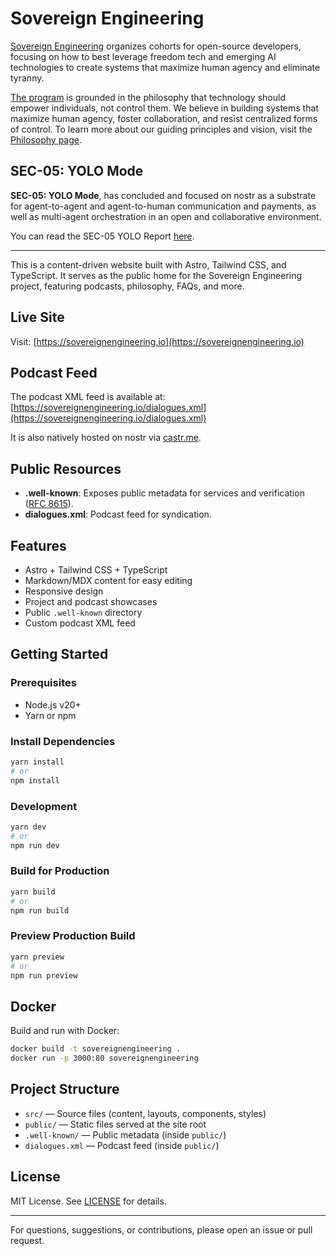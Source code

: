 # Sovereign Engineering

[Sovereign Engineering](https://sovereignengineering.io) organizes cohorts for open-source developers, focusing on how to best leverage freedom tech and emerging AI technologies to create systems that maximize human agency and eliminate tyranny.

[The program](https://sovereignengineering.io/concept) is grounded in the philosophy that technology should empower individuals, not control them. We believe in building systems that maximize human agency, foster collaboration, and resist centralized forms of control. To learn more about our guiding principles and vision, visit the [Philosophy page](https://sovereignengineering.io/philosophy).

## SEC-05: YOLO Mode

**SEC-05: YOLO Mode**, has concluded and focused on nostr as a substrate for agent-to-agent and agent-to-human communication and payments, as well as multi-agent orchestration in an open and collaborative environment.

You can read the SEC-05 YOLO Report [here](https://primal.net/soveng/sec-05-yolo-mode-report).

---

This is a content-driven website built with Astro, Tailwind CSS, and TypeScript.
It serves as the public home for the Sovereign Engineering project, featuring
podcasts, philosophy, FAQs, and more.

## Live Site

Visit: [https://sovereignengineering.io](https://sovereignengineering.io)

## Podcast Feed

The podcast XML feed is available at: [https://sovereignengineering.io/dialogues.xml](https://sovereignengineering.io/dialogues.xml)

It is also natively hosted on nostr via [castr.me](https://castr.me/npub1n00yy9y3704drtpph5wszen64w287nquftkcwcjv7gnnkpk2q54s73000n).

## Public Resources

- **.well-known**: Exposes public metadata for services and verification ([RFC 8615](https://datatracker.ietf.org/doc/html/rfc8615)).
- **dialogues.xml**: Podcast feed for syndication.

## Features

- Astro + Tailwind CSS + TypeScript
- Markdown/MDX content for easy editing
- Responsive design
- Project and podcast showcases
- Public `.well-known` directory
- Custom podcast XML feed

## Getting Started

### Prerequisites

- Node.js v20+
- Yarn or npm

### Install Dependencies

```bash
yarn install
# or
npm install
```

### Development

```bash
yarn dev
# or
npm run dev
```

### Build for Production

```bash
yarn build
# or
npm run build
```

### Preview Production Build

```bash
yarn preview
# or
npm run preview
```

## Docker

Build and run with Docker:

```bash
docker build -t sovereignengineering .
docker run -p 3000:80 sovereignengineering
```

## Project Structure

- `src/` — Source files (content, layouts, components, styles)
- `public/` — Static files served at the site root
- `.well-known/` — Public metadata (inside `public/`)
- `dialogues.xml` — Podcast feed (inside `public/`)

## License

MIT License. See [LICENSE](./LICENSE) for details.

---

For questions, suggestions, or contributions, please open an issue or pull request.
